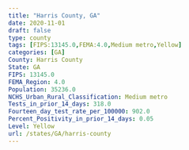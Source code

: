 ```yaml
---
title: "Harris County, GA"
date: 2020-11-01
draft: false
type: county
tags: [FIPS:13145.0,FEMA:4.0,Medium metro,Yellow]
categories: [GA]
County: Harris County
State: GA
FIPS: 13145.0
FEMA_Region: 4.0
Population: 35236.0
NCHS_Urban_Rural_Classification: Medium metro
Tests_in_prior_14_days: 318.0
Fourteen_day_test_rate_per_100000: 902.0
Percent_Positivity_in_prior_14_days: 0.05
Level: Yellow
url: /states/GA/harris-county
---
```



